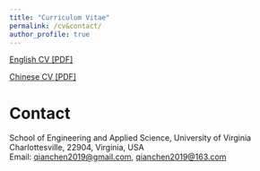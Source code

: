 ```yaml
---
title: "Curriculum Vitae"
permalink: /cv&contact/
author_profile: true
---
```


[English CV [PDF]](files/cv/Uva_Chen_Qian.pdf)

[Chinese CV [PDF]]()

# Contact
School of Engineering and Applied Science, University of Virginia<br>
Charlottesville, 22904, Virginia, USA<br>
Email: qianchen2019@gmail.com, qianchen2019@163.com